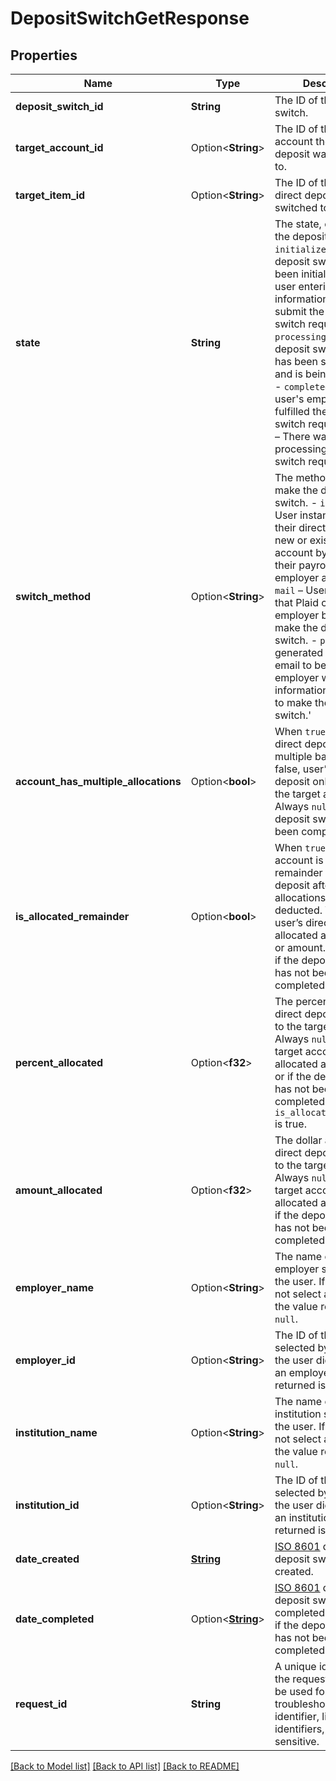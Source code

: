 # DepositSwitchGetResponse

## Properties

Name | Type | Description | Notes
------------ | ------------- | ------------- | -------------
**deposit_switch_id** | **String** | The ID of the deposit switch. | 
**target_account_id** | Option<**String**> | The ID of the bank account the direct deposit was switched to. | 
**target_item_id** | Option<**String**> | The ID of the Item the direct deposit was switched to. | 
**state** | **String** |  The state, or status, of the deposit switch.  - `initialized` – The deposit switch has been initialized with the user entering the information required to submit the deposit switch request.  - `processing` – The deposit switch request has been submitted and is being processed.  - `completed` – The user's employer has fulfilled the deposit switch request.  - `error` – There was an error processing the deposit switch request. | 
**switch_method** | Option<**String**> | The method used to make the deposit switch.  - `instant` – User instantly switched their direct deposit to a new or existing bank account by connecting their payroll or employer account.  - `mail` – User requested that Plaid contact their employer by mail to make the direct deposit switch.  - `pdf` – User generated a PDF or email to be sent to their employer with the information necessary to make the deposit switch.' | [optional]
**account_has_multiple_allocations** | Option<**bool**> | When `true`, user’s direct deposit goes to multiple banks. When false, user’s direct deposit only goes to the target account. Always `null` if the deposit switch has not been completed. | 
**is_allocated_remainder** | Option<**bool**> | When `true`, the target account is allocated the remainder of direct deposit after all other allocations have been deducted. When `false`, user’s direct deposit is allocated as a percent or amount. Always `null` if the deposit switch has not been completed. | 
**percent_allocated** | Option<**f32**> | The percentage of direct deposit allocated to the target account. Always `null` if the target account is not allocated a percentage or if the deposit switch has not been completed or if `is_allocated_remainder` is true. | 
**amount_allocated** | Option<**f32**> | The dollar amount of direct deposit allocated to the target account. Always `null` if the target account is not allocated an amount or if the deposit switch has not been completed. | 
**employer_name** | Option<**String**> | The name of the employer selected by the user. If the user did not select an employer, the value returned is `null`. | [optional]
**employer_id** | Option<**String**> | The ID of the employer selected by the user. If the user did not select an employer, the value returned is `null`. | [optional]
**institution_name** | Option<**String**> | The name of the institution selected by the user. If the user did not select an institution, the value returned is `null`. | [optional]
**institution_id** | Option<**String**> | The ID of the institution selected by the user. If the user did not select an institution, the value returned is `null`. | [optional]
**date_created** | [**String**](string.md) | [ISO 8601](https://wikipedia.org/wiki/ISO_8601) date the deposit switch was created.  | 
**date_completed** | Option<[**String**](string.md)> | [ISO 8601](https://wikipedia.org/wiki/ISO_8601) date the deposit switch was completed. Always `null` if the deposit switch has not been completed.  | 
**request_id** | **String** | A unique identifier for the request, which can be used for troubleshooting. This identifier, like all Plaid identifiers, is case sensitive. | 

[[Back to Model list]](../README.md#documentation-for-models) [[Back to API list]](../README.md#documentation-for-api-endpoints) [[Back to README]](../README.md)


